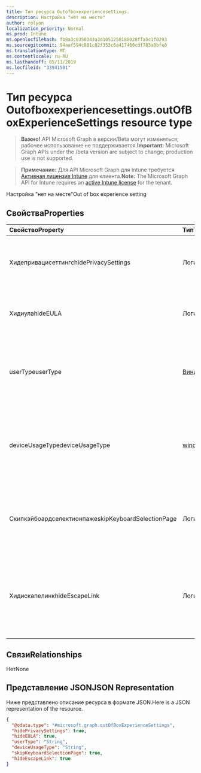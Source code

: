 ```yaml
---
title: Тип ресурса Outofboxexperiencesettings.
description: Настройка "нет на месте"
author: rolyon
localization_priority: Normal
ms.prod: Intune
ms.openlocfilehash: fb8a3c0358343a3d1051258188028ffa5c1f0293
ms.sourcegitcommit: 94aaf594c881c02f353c6a417460cdf783a0bfe0
ms.translationtype: MT
ms.contentlocale: ru-RU
ms.lasthandoff: 05/11/2019
ms.locfileid: "33941501"
---
```

# <a name="outofboxexperiencesettings-resource-type"></a><span data-ttu-id="4f72d-103">Тип ресурса Outofboxexperiencesettings.</span><span class="sxs-lookup"><span data-stu-id="4f72d-103">outOfBoxExperienceSettings resource type</span></span>

> <span data-ttu-id="4f72d-104">**Важно!** API Microsoft Graph в версии/Beta могут изменяться; рабочее использование не поддерживается.</span><span class="sxs-lookup"><span data-stu-id="4f72d-104">**Important:** Microsoft Graph APIs under the /beta version are subject to change; production use is not supported.</span></span>

> <span data-ttu-id="4f72d-105">**Примечание:** Для API Microsoft Graph для Intune требуется [Активная лицензия Intune](https://go.microsoft.com/fwlink/?linkid=839381) для клиента.</span><span class="sxs-lookup"><span data-stu-id="4f72d-105">**Note:** The Microsoft Graph API for Intune requires an [active Intune license](https://go.microsoft.com/fwlink/?linkid=839381) for the tenant.</span></span>

<span data-ttu-id="4f72d-106">Настройка "нет на месте"</span><span class="sxs-lookup"><span data-stu-id="4f72d-106">Out of box experience setting</span></span>

## <a name="properties"></a><span data-ttu-id="4f72d-107">Свойства</span><span class="sxs-lookup"><span data-stu-id="4f72d-107">Properties</span></span>
|<span data-ttu-id="4f72d-108">Свойство</span><span class="sxs-lookup"><span data-stu-id="4f72d-108">Property</span></span>|<span data-ttu-id="4f72d-109">Тип</span><span class="sxs-lookup"><span data-stu-id="4f72d-109">Type</span></span>|<span data-ttu-id="4f72d-110">Описание</span><span class="sxs-lookup"><span data-stu-id="4f72d-110">Description</span></span>|
|:---|:---|:---|
|<span data-ttu-id="4f72d-111">Хидепривацисеттингс</span><span class="sxs-lookup"><span data-stu-id="4f72d-111">hidePrivacySettings</span></span>|<span data-ttu-id="4f72d-112">Логический</span><span class="sxs-lookup"><span data-stu-id="4f72d-112">Boolean</span></span>|<span data-ttu-id="4f72d-113">Отображение или скрытие параметров конфиденциальности для пользователя</span><span class="sxs-lookup"><span data-stu-id="4f72d-113">Show or hide privacy settings to user</span></span>|
|<span data-ttu-id="4f72d-114">Хидиула</span><span class="sxs-lookup"><span data-stu-id="4f72d-114">hideEULA</span></span>|<span data-ttu-id="4f72d-115">Логический</span><span class="sxs-lookup"><span data-stu-id="4f72d-115">Boolean</span></span>|<span data-ttu-id="4f72d-116">Отображение или скрытие ЛИЦЕНЗИОНного соглашения для пользователя</span><span class="sxs-lookup"><span data-stu-id="4f72d-116">Show or hide EULA to user</span></span>|
|<span data-ttu-id="4f72d-117">userType</span><span class="sxs-lookup"><span data-stu-id="4f72d-117">userType</span></span>|[<span data-ttu-id="4f72d-118">Виндовсусертипе</span><span class="sxs-lookup"><span data-stu-id="4f72d-118">windowsUserType</span></span>](../resources/intune-enrollment-windowsusertype.md)|<span data-ttu-id="4f72d-119">Тип пользователя.</span><span class="sxs-lookup"><span data-stu-id="4f72d-119">Type of user.</span></span> <span data-ttu-id="4f72d-120">Возможные значения: `administrator`, `standard`.</span><span class="sxs-lookup"><span data-stu-id="4f72d-120">Possible values are: `administrator`, `standard`.</span></span>|
|<span data-ttu-id="4f72d-121">deviceUsageType</span><span class="sxs-lookup"><span data-stu-id="4f72d-121">deviceUsageType</span></span>|<span data-ttu-id="4f72d-122">[windowsDeviceUsageType](../resources/intune-enrollment-windowsdeviceusagetype.md).</span><span class="sxs-lookup"><span data-stu-id="4f72d-122">[windowsDeviceUsageType](../resources/intune-enrollment-windowsdeviceusagetype.md)</span></span>|<span data-ttu-id="4f72d-123">Тип проверки подлинности присоединения AAD.</span><span class="sxs-lookup"><span data-stu-id="4f72d-123">AAD join authentication type.</span></span> <span data-ttu-id="4f72d-124">Возможные значения: `singleUser`, `shared`.</span><span class="sxs-lookup"><span data-stu-id="4f72d-124">Possible values are: `singleUser`, `shared`.</span></span>|
|<span data-ttu-id="4f72d-125">Скипкэйбоардселектионпаже</span><span class="sxs-lookup"><span data-stu-id="4f72d-125">skipKeyboardSelectionPage</span></span>|<span data-ttu-id="4f72d-126">Логический</span><span class="sxs-lookup"><span data-stu-id="4f72d-126">Boolean</span></span>|<span data-ttu-id="4f72d-127">Если задано, пропускать страницу "Выбор клавиатуры", если задан язык и регион</span><span class="sxs-lookup"><span data-stu-id="4f72d-127">If set, then skip the keyboard selection page if Language and Region are set</span></span>|
|<span data-ttu-id="4f72d-128">Хидискапелинк</span><span class="sxs-lookup"><span data-stu-id="4f72d-128">hideEscapeLink</span></span>|<span data-ttu-id="4f72d-129">Логический</span><span class="sxs-lookup"><span data-stu-id="4f72d-129">Boolean</span></span>|<span data-ttu-id="4f72d-130">Если задано значение true, пользователь не сможет начать с другой учетной записи, при входе в компанию</span><span class="sxs-lookup"><span data-stu-id="4f72d-130">If set to true, then the user can't start over with different account, on company sign-in</span></span>|

## <a name="relationships"></a><span data-ttu-id="4f72d-131">Связи</span><span class="sxs-lookup"><span data-stu-id="4f72d-131">Relationships</span></span>
<span data-ttu-id="4f72d-132">Нет</span><span class="sxs-lookup"><span data-stu-id="4f72d-132">None</span></span>

## <a name="json-representation"></a><span data-ttu-id="4f72d-133">Представление JSON</span><span class="sxs-lookup"><span data-stu-id="4f72d-133">JSON Representation</span></span>
<span data-ttu-id="4f72d-134">Ниже представлено описание ресурса в формате JSON.</span><span class="sxs-lookup"><span data-stu-id="4f72d-134">Here is a JSON representation of the resource.</span></span>
<!-- {
  "blockType": "resource",
  "@odata.type": "microsoft.graph.outOfBoxExperienceSettings"
}
-->
``` json
{
  "@odata.type": "#microsoft.graph.outOfBoxExperienceSettings",
  "hidePrivacySettings": true,
  "hideEULA": true,
  "userType": "String",
  "deviceUsageType": "String",
  "skipKeyboardSelectionPage": true,
  "hideEscapeLink": true
}
```




